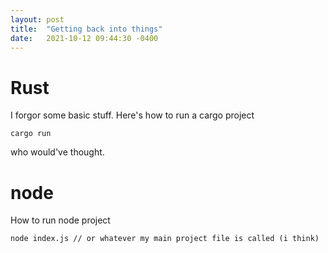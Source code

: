 ```yaml
---
layout: post
title:  "Getting back into things"
date:   2021-10-12 09:44:30 -0400
---
```


# Rust

I forgor some basic stuff. Here's how to run a cargo project

```
cargo run
```

who would've thought.

# node

How to run node project

```
node index.js // or whatever my main project file is called (i think)
```